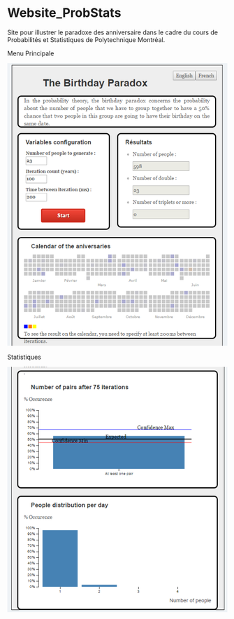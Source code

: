 # Website_ProbStats

Site pour illustrer le paradoxe des anniversaire dans le cadre du cours de Probabilités et Statistiques de Polytechnique Montréal.


Menu Principale 

![alt tag](https://github.com/FelixLeChat/Website_ProbStats/blob/master/ParadoxMenu.PNG?raw=true)


Statistiques

![alt tag](https://github.com/FelixLeChat/Website_ProbStats/blob/master/BirthdayOcurence.PNG?raw=true)
